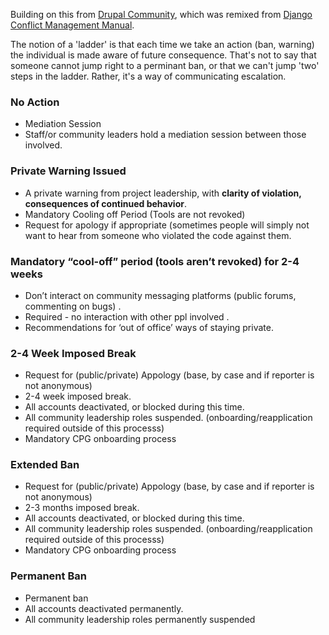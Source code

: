 Building on this from [Drupal Community](https://www.drupal.org/conflict-resolution), which was remixed from [Django Conflict Management Manual](https://www.djangoproject.com/conduct/enforcement-manual/).

The notion of a 'ladder' is that each time we take an action (ban, warning) the individual is made aware of future consequence.  That's not to say that someone cannot jump right to a perminant ban, or that we can't jump 'two' steps in the ladder.  Rather, it's a way of communicating escalation.  

### No Action
* Mediation Session
* Staff/or community leaders hold a mediation session between those involved.

### Private Warning Issued
* A private warning from project leadership, with **clarity of violation, consequences of continued behavior**.
* Mandatory Cooling off Period   (Tools are not revoked)
* Request for apology if appropriate (sometimes people will simply not want to hear from someone who violated the code against them.

### Mandatory “cool-off” period (tools aren’t revoked) for 2-4 weeks
* Don’t interact on community messaging platforms (public forums, commenting on bugs) .
* Required - no interaction with other ppl involved .
* Recommendations for ‘out of office’ ways of staying private.

### 2-4 Week Imposed Break
* Request for (public/private) Appology (base, by case and if reporter is not anonymous)
* 2-4 week imposed break.
* All accounts deactivated, or blocked during this time.
* All community leadership roles suspended. (onboarding/reapplication required outside of this processs)
* Mandatory CPG onboarding process 

### Extended Ban
* Request for (public/private) Appology (base, by case and if reporter is not anonymous)
* 2-3 months imposed break.
* All accounts deactivated, or blocked during this time.
* All community leadership roles suspended. (onboarding/reapplication required outside of this processs)
* Mandatory CPG onboarding process 

### Permanent Ban
* Permanent ban
* All accounts deactivated permanently. 
* All community leadership roles permanently suspended


